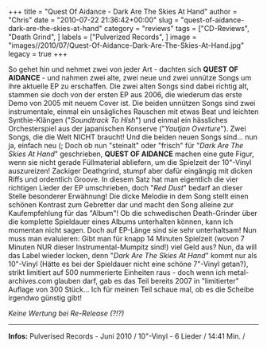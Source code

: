 +++
title = "Quest Of Aidance - Dark Are The Skies At Hand"
author = "Chris"
date = "2010-07-22 21:36:42+00:00"
slug = "quest-of-aidance-dark-are-the-skies-at-hand"
category = "reviews"
tags = ["CD-Reviews", "Death Grind", ]
labels = ["Pulverized Records", ]
image = "images//2010/07/Quest-Of-Aidance-Dark-Are-The-Skies-At-Hand.jpg"
legacy = true
+++

So gehet hin und nehmet zwei von jeder Art - dachten sich **QUEST OF AIDANCE** - und nahmen zwei alte, zwei neue und zwei unnütze Songs um ihre aktuelle EP zu erschaffen. Die zwei alten Songs sind dabei richtig alt, stammen sie doch von der ersten EP aus 2006, die wiederum das erste Demo von 2005 mit neuem Cover ist.
Die beiden unnützen Songs sind zwei instrumentale, einmal ein unsägliches Rauschen mit etwas Beat und leichten Synthie-Klängen ("_Soundtrack To Hish_") und einmal ein hässliches Orchesterspiel aus der japanischen Konserve ("_Yautjan Overture_"). Zwei Songs, die die Welt NICHT braucht!
Und die beiden neuen Songs sind... nun ja, einfach neu (; Doch ob nun "steinalt" oder "frisch" für "_Dark Are The Skies At Hand_" geschrieben, **QUEST OF AIDANCE** machen eine gute Figur, wenn sie nicht gerade Füllmaterial abliefern, um die Spielzeit der 10"-Vinyl auszureizen! Zackiger Deathgrind, stumpf aber dafür eingängig mit dicken Riffs und ordentlich Groove. In diesem Satz hat man eigentlich die vier richtigen Lieder der EP umschrieben, doch "_Red Dust_" bedarf an dieser Stelle besonderer Erwähnung! Die dicke Melodie in dem Song stellt einen schönen Kontrast zum Gebretter dar und macht den Song alleine zur Kaufempfehlung für das "Album"! Ob die schwedischen Death-Grinder über die komplette Spieldauer eines Albums unterhalten können, kann ich momentan nicht sagen. Doch auf EP-Länge sind sie sehr unterhaltsam!
Nun muss man evaluieren: Gibt man für knapp 14 Minuten Spielzeit (wovon 7 Minuten NUR dieser Instrumental-Mumpitz sind!) viel Geld aus? Nun, da will das Label wieder locken, denn "_Dark Are The Skies At Hand_" kommt nur als 10"-Vinyl (Hätte es bei der Spieldauer nicht eine schöne 7"-Vinyl getan?), strikt limitiert auf 500 nummerierte Einheiten raus - doch wenn ich metal-archives.com glauben darf, gab es das Teil bereits 2007 in "limitierter" Auflage von 300 Stück...
Ich für meinen Teil schaue mal, ob es die Scheibe irgendwo günstig gibt!

_Keine Wertung bei Re-Release (?!?)_



---
**Infos:**
Pulverised Records - Juni 2010 / 
10"-Vinyl - 6 Lieder / 14:41 Min. / 
